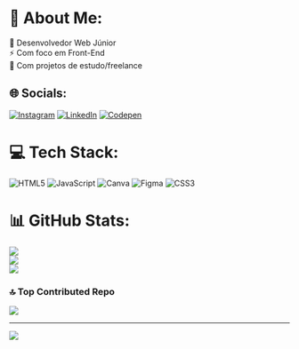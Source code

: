# 💫 About Me:
🔭 Desenvolvedor Web Júnior<br>⚡ Com foco em Front-End<br>🤝 Com projetos de estudo/freelance<br>


## 🌐 Socials:
[![Instagram](https://img.shields.io/badge/Instagram-%23E4405F.svg?logo=Instagram&logoColor=white)](https://instagram.com/lusket.s) [![LinkedIn](https://img.shields.io/badge/LinkedIn-%230077B5.svg?logo=linkedin&logoColor=white)](https://linkedin.com/in/Devlusket) [![Codepen](https://img.shields.io/badge/Codepen-000000?style=for-the-badge&logo=codepen&logoColor=white)](https://codepen.io/Devlusket) 

# 💻 Tech Stack:
![HTML5](https://img.shields.io/badge/html5-%23E34F26.svg?style=for-the-badge&logo=html5&logoColor=white) ![JavaScript](https://img.shields.io/badge/javascript-%23323330.svg?style=for-the-badge&logo=javascript&logoColor=%23F7DF1E) ![Canva](https://img.shields.io/badge/Canva-%2300C4CC.svg?style=for-the-badge&logo=Canva&logoColor=white) ![Figma](https://img.shields.io/badge/figma-%23F24E1E.svg?style=for-the-badge&logo=figma&logoColor=white) ![CSS3](https://img.shields.io/badge/css3-%231572B6.svg?style=for-the-badge&logo=css3&logoColor=white)
# 📊 GitHub Stats:
![](https://github-readme-stats.vercel.app/api?username=Devlusket&theme=tokyonight&hide_border=true&include_all_commits=true&count_private=true)<br/>
![](https://github-readme-streak-stats.herokuapp.com/?user=Devlusket&theme=tokyonight&hide_border=true)<br/>
![](https://github-readme-stats.vercel.app/api/top-langs/?username=Devlusket&theme=tokyonight&hide_border=true&include_all_commits=true&count_private=true&layout=compact)

### 🔝 Top Contributed Repo
![](https://github-contributor-stats.vercel.app/api?username=Devlusket&limit=5&theme=tokyonight&combine_all_yearly_contributions=true)

---
[![](https://visitcount.itsvg.in/api?id=Devlusket&icon=2&color=1)](https://visitcount.itsvg.in)

<!-- Proudly created with GPRM ( https://gprm.itsvg.in ) -->
